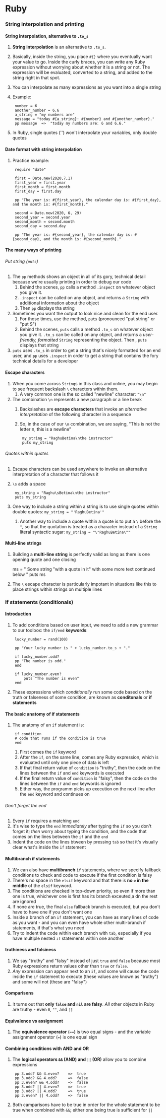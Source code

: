 # Ruby

### String interpolation and printing

#### String interpolation, alternative to `.to_s`

1. **String interpolation** is an alternative to `.to_s`.
2. Basically, inside the string, you place `#{}` where you eventually want your value to go. Inside the curly braces, you can write any Ruby expression without worrying about whether it is a string or not. The expression will be evaluated, converted to a string, and added to the string right in that spot.
3. You can interpolate as many expressions as you want into a single string
4. Example:

        number = 6
        another_number = 6.6
        a_string = "my numbers are"
        message = "today #{a_string}: #{number} and #{another_number}."
        pp message  =>  "today my numbers are: 6 and 6.6."
5. In Ruby, single quotes ('') won't interpolate your variables, only double quotes

#### Date format with string interpolation

1. Practice example:

        require "date"

        first = Date.new(2020,7,1)
        first_year = first.year
        first_month = first.month
        first_day = first.day

        pp "The year is: #{first_year}, the calendar day is: #{first_day}, and the month is: #{first_month}."

        second = Date.new(2020, 6, 29)
        second_year = second.year
        second_month = second.month
        second_day = second.day

        pp "The year is: #{second_year}, the calendar day is: #{second_day}, and the month is: #{second_month}."

#### The many ways of printing

###### Put string (`puts`)

1. The `pp` methods shows an object in all of its gory, technical detail because we're usually printing in order to debug our code 
    1. Behind the scenes, `pp` calls a method `.inspect` on whatever object you give it. 
    2. `.inspect` can be called on any object, and returns a `String` with additional information about the object
    3. Then `pp` displays tha string
2. Sometimes you want the output to look nice and clean for the end user.
    1. For those times, use the method, `puts` (pronounced "put string" or "put S")
    2. Behind the scenes, `puts` calls a method `.to_s` on whatever object you give it. `.to_s` can be called on any object, and returns a *user-friendly, formatted* `String` representing the object. Then , `puts` displays that string
3. `puts` uses `.to_s` in order to get a string that's nicely formatted for an end user, and `pp` uses `.inspect` in order to get a string that contains the fory technical details for a developer

#### Escape characters

1. When you come across `String`s in this class and online, you may begin to see frequent backslash `\` characters within them.
    1. A very common one is the so called "newline" character: `"\n"`
2. The combination `\n` represents a new paragraph or a line break
    1. Backslashes are **escape characters** that invoke an *alternative interpretation* of the following character in a sequence
    2. So, in the case of our `\n` combination, we are saying, "This is not the letter n, this is a newline"

            my_string = "RaghuBetina\nthe instructor"
            puts my_string

###### Quotes within quotes

1. Escape characters can be used anywhere to invoke an alternative interpretation of a character that follows it
2. `\s` adds a space

        my_string = "Raghu\sBetina\nthe instructor"
        puts my_string
3. One way to include a string within a string is to use single quotes within double quotes: `my_string = "'RaghuBetina'"`
    1. Another way to include a quote within a quote is to put a `\` before the `"`, so that the quotation is treated as a character instead of a `String` literal syntactic sugar: `my_string = "\"RaghuBetina\""`

#### Multi-line strings

1. Building a **multi-line string** is perfectly valid as long as there is one opening quote and one closing

    ms = "
        Some string \"with a quote in it\"
        with some more text continued below
        "
    puts ms
2. The `\` escape character is particularly impotant in situations like this to place strings within strings on multiple lines

### If statements (conditionals)

#### Introduction

1. To add conditions based on user input, we need to add a new grammar to our toolbox: the `if/end` **keywords**:

        lucky_number = rand(100)

        pp "Your lucky number is " + lucky_number.to_s + "."

        if lucky_number.odd?
        pp "The number is odd."
        end

        if lucky_number.even?
            puts "The number is even"
        end

2. These expressions which *conditionally* run some code based on the truth or falseness of some condition, are known as **conditonals** or **if statements**

#### The basic anatomy of if statements

1. The anatomy of an `if` statement is:

        if condition
        # code that runs if the condition is true
        end
    1. First comes the `if` keyword
    2. After the `if`, on the same line, comes any Ruby expression, which is evaluated until only one piece of data is left
    3. If that final return value of `condition` is "truthy", then the code on the lines between the `if` and `end` keywords is executed
    4. If the final return value of `condition` is "falsy", then the code on the lines between the `if` and `end` keywords is ignored
    5. Either way, the programm picks up execution on the next line after the `end` keyword and continues on

###### Don't forget the end

1. Every `if` requires a matching `end`
2. It's wise to type the `end` *immediately* after typing the `if` so you don't forget it; *then* worry about typing the condition, and the code that comes on the lines between the `if` and the `end`
3. Indent the code on the lines btween by pressing `tab` so that it's visually clear what's inside the `if` statement

#### Multibranch if statements

1. We can also have **multibranch** `if` statements, where we specify fallback conditions to check and code to execute if the first condition is falsy
2. There's no space in the `elsif` keyword and that there is **no `e` in the middle** of the `elsif` keyword.
3. The conditions are checked in top-down priority, so even if more than one is true, whichever one is first has its branch exceuted,a dn the rest are ignored
4. If none are true, the final `else` fallback branch is executed, but you don't have to have one if you don't want one
5. Inside a branch of an `if` statement, you can have as many lines of code as you want - and you can even have whole other multi-branch if statements, if that's what you need
6. Try to indent the code within each branch with `tab`, especially if you have multiple nested `if` statements within one another 

#### truthiness and falsiness

1. We say "truthy" and "falsy" instead of just `true` and `false` because most Ruby expressions return values other than `true` or `false`.
2. *Any* expression can appear next to an `if`, and some will cause the code inside the `if` statement to execute (these values are known as "truthy") and some will not (these are "falsy")

#### Comparisons

1. It turns out that **only `false` and `nil` are falsy**. *All* other objects in Ruby are truthy - even `0`, `""`, and `[]`

#### Equivalence vs assignment

1. The **equivalence operator** (`==`) is two equal signs - and the variable assignment operator (`=`) is one equal sign

#### Combining conditions with AND and OR

1. The **logical operators `&&` (AND) and `||` (OR)** allow you to combine expressions

        pp 3.odd? && 4.even?    =>  true
        pp 3.odd? && 4.odd?     =>  false
        pp 3.even? && 4.odd?    =>  false
        pp 3.odd? || 4.even?    =>  true
        pp 3.odd? || 4.odd?     =>  true
        pp 3.even? || 4.odd?    =>  false
2. Both camparisons have to be true in order for the whole statement to be true when combined with `&&`; either one being true is sufficient for `||`